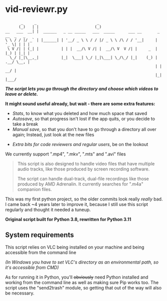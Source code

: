 # vid-reviewr.py

```text
       _     _                           _                                      
      (_)   | |                         (_)                                     
__   ___  __| |  ______   _ __ _____   ___  _____      ___ __       _ __  _   _ 
\ \ / / |/ _` | |______| | '__/ _ \ \ / / |/ _ \ \ /\ / / '__|     | '_ \| | | |
 \ V /| | (_| |          | | |  __/\ V /| |  __/\ V  V /| |     _  | |_) | |_| |
  \_/ |_|\__,_|          |_|  \___| \_/ |_|\___| \_/\_/ |_|    (_) | .__/ \__, |
                                                                   | |     __/ |
                                                                   |_|    |___/ 
```

__*The script lets you go through the directory and choose which videos to leave or delete.*__

**It might sound useful already, but wait - there are some extra features:**

* *Stats*, to know what you deleted and how much space that saved
* *Autosave*, so that progress isn't lost if the app quits, or you decide to take a break
* *Manual save*, so that you don't have to go through a directory all over again; Instead, just look at the new files
<!-- * *Somewhat useful script launcher*, for those who want to run it in Python and need a tip when setting up -->
* *Extra bits for code reviewers and regular users*, be on the lookout

We currently support ".mp4", ".mkv", ".mts" and ".avi" files

> This script is also designed to handle video files that have multiple audio tracks, like those produced by screen recording software.
>
> The script can handle dual-track, dual-file recordings like those produced by AMD Adrenalin. It currently searches for ".m4a" companion files.

This was my first python project, so the older commits look really *really* bad. I came back ~4 years later to improve it, because I still use this script regularly and thought it needed a tuneup.

**Original script built for Python 3.8, rewritten for Python 3.11**

## System requirements

This script relies on VLC being installed on your machine and being accessible from the command line

*(In Windows you have to set VLC's directory as an environmental path, so it's accessible from CMD)*

As for running it in Python, you'll ~~obviously~~ need Python installed and working from the command line as well as making sure Pip works too. The script uses the "send2trash" module, so getting that out of the way will also be necessary.
